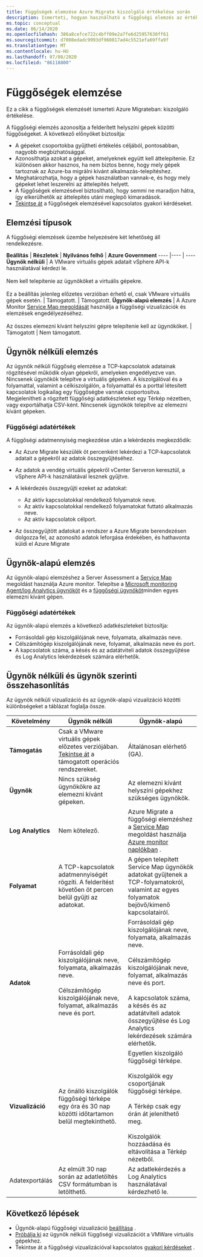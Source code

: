 ```yaml
---
title: Függőségek elemzése Azure Migrate kiszolgáló értékelése során
description: Ismerteti, hogyan használható a függőségi elemzés az értékeléshez Azure Migrate Server Assessment használatával.
ms.topic: conceptual
ms.date: 06/14/2020
ms.openlocfilehash: 386a8cefce722c4bff09e2a7fe6d25957630ff61
ms.sourcegitcommit: d7008edadc9993df960817ad4c5521efa69ffa9f
ms.translationtype: MT
ms.contentlocale: hu-HU
ms.lasthandoff: 07/08/2020
ms.locfileid: "86118800"
---
```

# <a name="dependency-analysis"></a>Függőségek elemzése

Ez a cikk a függőségek elemzését ismerteti Azure Migrateban: kiszolgáló értékelése.


A függőségi elemzés azonosítja a felderített helyszíni gépek közötti függőségeket. A következő előnyöket biztosítja: 

- A gépeket csoportokba gyűjtheti értékelés céljából, pontosabban, nagyobb megbízhatósággal.
- Azonosíthatja azokat a gépeket, amelyeknek együtt kell áttelepítenie. Ez különösen akkor hasznos, ha nem biztos benne, hogy mely gépek tartoznak az Azure-ba migrálni kívánt alkalmazás-telepítéshez.
- Meghatározhatja, hogy a gépek használatban vannak-e, és hogy mely gépeket lehet leszerelni az áttelepítés helyett.
- A függőségek elemzésével biztosítható, hogy semmi ne maradjon hátra, így elkerülhetők az áttelepítés utáni meglepő kimaradások.
- [Tekintse át](common-questions-discovery-assessment.md#what-is-dependency-visualization) a függőségek elemzésével kapcsolatos gyakori kérdéseket.


## <a name="analysis-types"></a>Elemzési típusok

A függőségi elemzések üzembe helyezésére két lehetőség áll rendelkezésre.

**Beállítás** | **Részletek** | **Nyilvános felhő** | **Azure Government**
----  |---- | ---- 
**Ügynök nélküli** | A VMware virtuális gépek adatait vSphere API-k használatával kérdezi le.<br/><br/> Nem kell telepítenie az ügynököket a virtuális gépekre.<br/><br/> Ez a beállítás jelenleg előzetes verzióban érhető el, csak VMware virtuális gépek esetén. | Támogatott. | Támogatott.
**Ügynök-alapú elemzés** | A Azure Monitor [Service Map megoldását](../azure-monitor/insights/service-map.md) használja a függőségi vizualizációk és elemzések engedélyezéséhez.<br/><br/> Az összes elemezni kívánt helyszíni gépre telepítenie kell az ügynököket. | Támogatott | Nem támogatott.


## <a name="agentless-analysis"></a>Ügynök nélküli elemzés

Az ügynök nélküli függőség elemzése a TCP-kapcsolatok adatainak rögzítésével működik olyan gépekről, amelyeken engedélyezve van. Nincsenek ügynökök telepítve a virtuális gépeken. A kiszolgálóval és a folyamattal, valamint a célkiszolgálón, a folyamattal és a porttal létesített kapcsolatok logikailag egy függőségbe vannak csoportosítva. Megjelenítheti a rögzített függőségi adatkészleteket egy Térkép nézetben, vagy exportálhatja CSV-ként. Nincsenek ügynökök telepítve az elemezni kívánt gépeken.

### <a name="dependency-data"></a>Függőségi adatértékek

A függőségi adatmennyiség megkezdése után a lekérdezés megkezdődik:

- Az Azure Migrate készülék öt percenként lekérdezi a TCP-kapcsolatok adatait a gépekről az adatok összegyűjtéséhez.
- Az adatok a vendég virtuális gépekről vCenter Serveron keresztül, a vSphere API-k használatával lesznek gyűjtve.
- A lekérdezés összegyűjti ezeket az adatokat:

    - Az aktív kapcsolatokkal rendelkező folyamatok neve.
    - Az aktív kapcsolatokkal rendelkező folyamatokat futtató alkalmazás neve.
    - Az aktív kapcsolatok célport.

- Az összegyűjtött adatokat a rendszer a Azure Migrate berendezésen dolgozza fel, az azonosító adatok leforgása érdekében, és hathavonta küldi el Azure Migrate


## <a name="agent-based-analysis"></a>Ügynök-alapú elemzés

Az ügynök-alapú elemzéshez a Server Assessment a [Service Map](../azure-monitor/insights/service-map.md) megoldást használja Azure monitor. Telepítse a [Microsoft monitoring Agent/log Analytics ügynököt](../azure-monitor/platform/agents-overview.md#log-analytics-agent) és a [függőségi ügynököt](../azure-monitor/platform/agents-overview.md#dependency-agent)minden egyes elemezni kívánt gépen.

### <a name="dependency-data"></a>Függőségi adatértékek

Az ügynök-alapú elemzés a következő adatkészleteket biztosítja:

- Forrásoldali gép kiszolgálójának neve, folyamata, alkalmazás neve.
- Célszámítógép kiszolgálójának neve, folyamat, alkalmazás neve és port.
- A kapcsolatok száma, a késés és az adatátviteli adatok összegyűjtése és Log Analytics lekérdezések számára elérhetők. 



## <a name="compare-agentless-and-agent-based"></a>Ügynök nélküli és ügynök szerinti összehasonlítás

Az ügynök nélküli vizualizáció és az ügynök-alapú vizualizáció közötti különbségeket a táblázat foglalja össze.

**Követelmény** | **Ügynök nélküli** | **Ügynök-alapú**
--- | --- | ---
**Támogatás** | Csak a VMware virtuális gépek előzetes verziójában. [Tekintse át](migrate-support-matrix-vmware.md#dependency-analysis-requirements-agentless) a támogatott operációs rendszereket. | Általánosan elérhető (GA).
**Ügynök** | Nincs szükség ügynökökre az elemezni kívánt gépeken. | Az elemezni kívánt helyszíni gépekhez szükséges ügynökök.
**Log Analytics** | Nem kötelező. | Azure Migrate a függőségi elemzéshez a [Service Map](../azure-monitor/insights/service-map.md) megoldást használja [Azure monitor naplókban](../azure-monitor/log-query/log-query-overview.md) . 
**Folyamat** | A TCP-kapcsolatok adatmennyiségét rögzíti. A felderítést követően öt percen belül gyűjti az adatokat. | A gépen telepített Service Map ügynökök adatokat gyűjtenek a TCP-folyamatokról, valamint az egyes folyamatok bejövő/kimenő kapcsolatairól.
**Adatok** | Forrásoldali gép kiszolgálójának neve, folyamata, alkalmazás neve.<br/><br/> Célszámítógép kiszolgálójának neve, folyamat, alkalmazás neve és port. | Forrásoldali gép kiszolgálójának neve, folyamata, alkalmazás neve.<br/><br/> Célszámítógép kiszolgálójának neve, folyamat, alkalmazás neve és port.<br/><br/> A kapcsolatok száma, a késés és az adatátviteli adatok összegyűjtése és Log Analytics lekérdezések számára elérhetők. 
**Vizualizáció** | Az önálló kiszolgálók függőségi térképe egy óra és 30 nap közötti időtartamon belül megtekinthető. | Egyetlen kiszolgáló függőségi térképe.<br/><br/> Kiszolgálók egy csoportjának függőségi térképe.<br/><br/>  A Térkép csak egy órán át jeleníthető meg.<br/><br/> Kiszolgálók hozzáadása és eltávolítása a Térkép nézetből.
Adatexportálás | Az elmúlt 30 nap során az adatletöltés CSV formátumban is letölthető. | Az adatlekérdezés a Log Analytics használatával kérdezhető le.



## <a name="next-steps"></a>Következő lépések

- Ügynök-alapú függőségi vizualizáció [beállítása](how-to-create-group-machine-dependencies.md) .
- [Próbálja ki](how-to-create-group-machine-dependencies-agentless.md) az ügynök nélküli függőségi vizualizációt a VMWare virtuális gépekhez.
- Tekintse át a függőségi vizualizációval kapcsolatos [gyakori kérdéseket](common-questions-discovery-assessment.md#what-is-dependency-visualization) .
